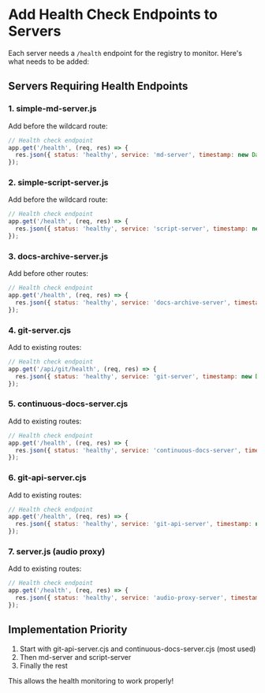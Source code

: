 # Add Health Check Endpoints to Servers

Each server needs a `/health` endpoint for the registry to monitor. Here's what needs to be added:

## Servers Requiring Health Endpoints

### 1. simple-md-server.js
Add before the wildcard route:
```javascript
// Health check endpoint
app.get('/health', (req, res) => {
  res.json({ status: 'healthy', service: 'md-server', timestamp: new Date().toISOString() });
});
```

### 2. simple-script-server.js
Add before the wildcard route:
```javascript
// Health check endpoint
app.get('/health', (req, res) => {
  res.json({ status: 'healthy', service: 'script-server', timestamp: new Date().toISOString() });
});
```

### 3. docs-archive-server.js
Add before other routes:
```javascript
// Health check endpoint
app.get('/health', (req, res) => {
  res.json({ status: 'healthy', service: 'docs-archive-server', timestamp: new Date().toISOString() });
});
```

### 4. git-server.cjs
Add to existing routes:
```javascript
// Health check endpoint
app.get('/api/git/health', (req, res) => {
  res.json({ status: 'healthy', service: 'git-server', timestamp: new Date().toISOString() });
});
```

### 5. continuous-docs-server.cjs
Add to existing routes:
```javascript
// Health check endpoint
app.get('/health', (req, res) => {
  res.json({ status: 'healthy', service: 'continuous-docs-server', timestamp: new Date().toISOString() });
});
```

### 6. git-api-server.cjs
Add to existing routes:
```javascript
// Health check endpoint
app.get('/health', (req, res) => {
  res.json({ status: 'healthy', service: 'git-api-server', timestamp: new Date().toISOString() });
});
```

### 7. server.js (audio proxy)
Add to existing routes:
```javascript
// Health check endpoint
app.get('/health', (req, res) => {
  res.json({ status: 'healthy', service: 'audio-proxy-server', timestamp: new Date().toISOString() });
});
```

## Implementation Priority
1. Start with git-api-server.cjs and continuous-docs-server.cjs (most used)
2. Then md-server and script-server
3. Finally the rest

This allows the health monitoring to work properly!